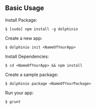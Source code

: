 ## Basic Usage

  Install Package:

    $ [sudo] npm install -g dolphinio

  Create a new app:

    $ dolphinio init <NameOfYourApp>

  Install Dependencies:

    $ cd <NameOfYourApp> && npm install

  Create a sample package:

    $ dolphinio package <NameOfYourPackage>

  Run your app:

    $ grunt

